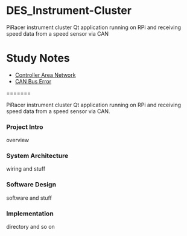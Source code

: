 # DES_Instrument-Cluster
PiRacer instrument cluster Qt application running on RPi and receiving speed data from a speed sensor via CAN

# Study Notes
 - [Controller Area Network](https://www.kkim.info/sea-me/can)
 - [CAN Bus Error](https://www.kkim.info/sea-me/can/bus-error)

=======

PiRacer instrument cluster Qt application running on RPi and receiving speed data from a speed sensor via CAN.
### Project Intro
overview
### System Architecture
wiring and stuff
### Software Design
software and stuff
### Implementation
directory and so on 

